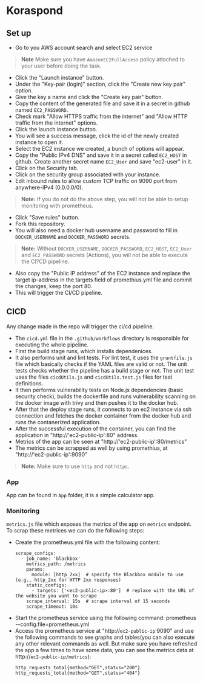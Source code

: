# Koraspond
## Set up
- Go to you AWS account search and select EC2 service
> **Note** Make sure you have `AmazonEC2FullAccess` policy attached to your user before doing the task.
- Click the "Launch instance" button.
- Under the "Key-pair (login)" section, click the "Create new key pair" option.
- Give the key a name and click the "Create key pair" button.
- Copy the content of the generated file and save it in a secret in github named `EC2_PASSWORD`.
- Check mark "Allow HTTPS traffic from the internet" and "Allow HTTP traffic from the internet" options.
- Click the launch instance button.
- You will see a success message, click the id of the newly created instance to open it.
- Select the EC2 instance we created, a bunch of options will appear.
- Copy the "Public IPv4 DNS" and save it in a secret called `EC2_HOST` in github. Create another secret name `EC2_User` and save "ec2-user" in it.
- Click on the Security tab.
- Click on the security group associated with your instance.
- Edit inbound rules to allow custom TCP traffic on 9090 port from anywhere-IPv4 (0.0.0.0/0).
> **Note:** If you do not do the above step, you will not be able to setup monitoring with prometheus.
- Click "Save rules" button.
- Fork this repository.
- You will also need a docker hub username and password to fill in `DOCKER_USERNAME` and `DOCKER_PASSWORD` secrets.
> **Note:** Without `DOCKER_USERNAME`, `DOCKER_PASSWORD`, `EC2_HOST`, `EC2_User` and `EC2_PASSWORD` secrets (Actions), you will not be able to execute the CI?CD pipeline.
- Also copy the "Public IP address" of the EC2 instance and replace the target ip-address in the targets field of promethius.yml file and commit the changes, keep the port 80.
- This will trigger the CI/CD pipeline.

## CICD
Any change made in the repo will trigger the ci/cd pipeline.
  - The `cicd.yml` file in the `.github/workflows` directory is responsible for executing the whole pipeline.
  - First the build stage runs, which installs dependenices.
  - It also performs unit and lint tests. For lint test, it uses the `gruntfile.js` file which basically checks if the YAML files are valid or not. The unit tests checks whether the pipeline has a build stage or not. The unit test uses the files `cicdUtils.js` and `cicdUtils.test.js` files for test definitions.
  - It then performs vulnerability tests on Node.js dependencies (basic security check), builds the dockerfile and runs vulnerability scanning on the docker image with trivy and then pushes it to the docker hub.
  - After that the deploy stage runs, it connects to an ec2 instance via ssh connection and fetches the docker container from the docker hub and runs the contanerized application.
- After the successful execution of the container, you can find the application in "http://'ec2-public-ip':80" address.
- Metrics of the app can be seen at "http://'ec2-public-ip':80/metrics"
- The metrics can be scrapped as well by using promethius, at "http://'ec2-public-ip':9090"
> **Note:** Make sure to use `http` and not `https`.
### App
App can be found in `App` folder, it is a simple calculator app.

### Monitoring
`metrics.js` file which exposes the metrics of the app on `metrics` endpoint. To scrap these metrices we can do the following steps:
- Create the prometheus.yml file with the following content:
  ```
  scrape_configs:
    - job_name: 'blackbox'
      metrics_path: /metrics
      params:
        module: [http_2xx]  # specify the Blackbox module to use (e.g., http_2xx for HTTP 2xx responses)
      static_configs:
        - targets: ['<ec2-public-ip>:80']  # replace with the URL of the website you want to scrape
      scrape_interval: 15s  # scrape interval of 15 seconds
      scrape_timeout: 10s
   ```
- Start the prometheus service using the following command:
    prometheus --config.file=prometheus.yml
- Access the prometheus service at "http://`ec2-public-ip`:9090" and use the following commands to see graphs and tables(you can also execute any other relevant commands as well. But make sure you have refreshed the app a few times to have some data, you can see the metrics data at http://`ec2-public-ip/metrics`):
  ```
  http_requests_total{method="GET",status="200"}
  http_requests_total{method="GET",status="404"}
  ```
